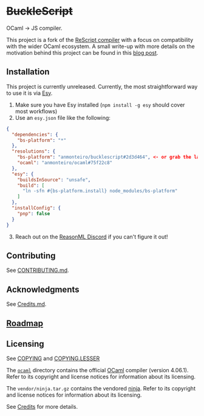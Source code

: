 # ~~BuckleScript~~

OCaml -> JS compiler.

This project is a fork of the
[ReScript compiler](https://github.com/rescript-lang/rescript-compiler/) with
a focus on compatibility with the wider OCaml ecosystem. A small write-up with
more details on the motivation behind this project can be found in this
[blog post](https://anmonteiro.com/2021/03/on-ocaml-and-the-js-platform/).

## Installation

This project is currently unreleased. Currently, the most straightforward way
to use it is via [Esy](https://esy.sh).

1. Make sure you have Esy installed (`npm install -g esy` should cover most
   workflows)
2. Use an `esy.json` file like the following:

```json
{
  "dependencies": {
    "bs-platform": "*"
  },
  "resolutions": {
    "bs-platform": "anmonteiro/bucklescript#2d3d464", <- or grab the latest commit in this repo
    "ocaml": "anmonteiro/ocaml#75f22c8"
  },
  "esy": {
    "buildsInSource": "unsafe",
    "build": [
      "ln -sfn #{bs-platform.install} node_modules/bs-platform"
    ]
  },
  "installConfig": {
    "pnp": false
  }
}
```

3. Reach out on the [ReasonML Discord](https://discord.gg/reasonml) if you
   can't figure it out!

## Contributing

See [CONTRIBUTING.md](CONTRIBUTING.md).

## Acknowledgments

See [Credits.md](./Credits.md).

## [Roadmap](https://github.com/rescript-lang/rescript-compiler/wiki)

## Licensing

See [COPYING](./COPYING) and [COPYING.LESSER](./COPYING.LESSER)

The [`ocaml`](ocaml) directory contains the official [OCaml](https://ocaml.org) compiler (version 4.06.1).
Refer to its copyright and license notices for information about its licensing.

The `vendor/ninja.tar.gz` contains the vendored [ninja](https://github.com/ninja-build/ninja).
Refer to its copyright and license notices for information about its licensing.

See [Credits](./Credits.md) for more details.
